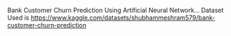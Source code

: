 Bank Customer Churn Prediction Using Artificial Neural Network...
Dataset Used is https://www.kaggle.com/datasets/shubhammeshram579/bank-customer-churn-prediction
